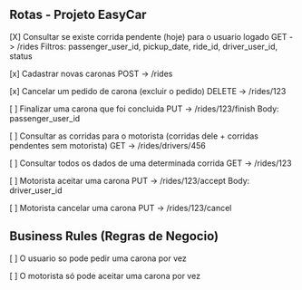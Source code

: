 
Rotas - Projeto EasyCar
----------------------------------------


[X] Consultar se existe corrida pendente (hoje) para o usuario logado
    GET -> /rides
    Filtros: passenger_user_id, pickup_date, ride_id, driver_user_id, status

[x] Cadastrar novas caronas
    POST -> /rides

[x] Cancelar um pedido de carona (excluir o pedido)
    DELETE -> /rides/123

[ ] Finalizar uma carona que foi concluida
    PUT -> /rides/123/finish
    Body: passenger_user_id

[ ] Consultar as corridas para o motorista (corridas dele + corridas pendentes sem motorista)
    GET -> /rides/drivers/456

[ ] Consultar todos os dados de uma determinada corrida
    GET -> /rides/123

[ ] Motorista aceitar uma carona
    PUT -> /rides/123/accept
    Body: driver_user_id  

[ ] Motorista cancelar uma carona
    PUT -> /rides/123/cancel


Business Rules (Regras de Negocio)
----------------------------------------

[ ] O usuario so pode pedir uma carona por vez

[ ] O motorista só pode aceitar uma carona por vez

